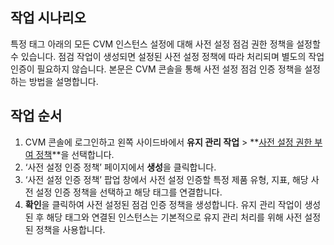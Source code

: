 ## 작업 시나리오
특정 태그 아래의 모든 CVM 인스턴스 설정에 대해 사전 설정 점검 권한 정책을 설정할 수 있습니다. 점검 작업이 생성되면 설정된 사전 설정 정책에 따라 처리되며 별도의 작업 인증이 필요하지 않습니다. 본문은 CVM 콘솔을 통해 사전 설정 점검 인증 정책을 설정하는 방법을 설명합니다.


## 작업 순서
1. CVM 콘솔에 로그인하고 왼쪽 사이드바에서 **유지 관리 작업** > **[사전 설정 권한 부여 정책](https://console.cloud.tencent.com/cvm/repair/presetrules)**을 선택합니다.
2. ‘사전 설정 인증 정책’ 페이지에서 **생성**을 클릭합니다.
3. ‘사전 설정 인증 정책’ 팝업 창에서 사전 설정 인증할 특정 제품 유형, 지표, 해당 사전 설정 인증 정책을 선택하고 해당 태그를 연결합니다.
4. **확인**을 클릭하여 사전 설정된 점검 인증 정책을 생성합니다. 유지 관리 작업이 생성된 후 해당 태그와 연결된 인스턴스는 기본적으로 유지 관리 처리를 위해 사전 설정된 정책을 사용합니다.
